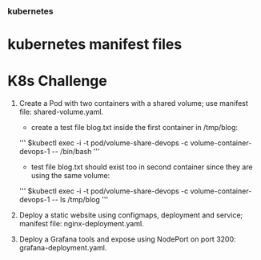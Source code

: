 ### kubernetes
# kubernetes manifest files
# K8s Challenge


1. Create a Pod with two containers with a shared volume; use manifest file: shared-volume.yaml.
   - create a test file blog.txt inside the first container in /tmp/blog:

   '''
   $kubectl exec -i -t pod/volume-share-devops -c volume-container-devops-1 -- /bin/bash
   '''

   - test file blog.txt should exist too in second container since they are using the same volume:

   '''
   $kubectl exec -i -t pod/volume-share-devops -c volume-container-devops-1 -- ls /tmp/blog
   '''

2. Deploy a static website using configmaps, deployment and service; manifest file: nginx-deployment.yaml.

3. Deploy a Grafana tools and expose using NodePort on port 3200: grafana-deployment.yaml.

